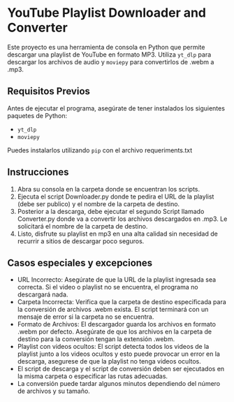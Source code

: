 # YouTube Playlist Downloader and Converter

Este proyecto es una herramienta de consola en Python que permite descargar una playlist de YouTube en formato MP3. Utiliza `yt_dlp` para descargar los archivos de audio y `moviepy` para convertirlos de .webm a .mp3.

## Requisitos Previos

Antes de ejecutar el programa, asegúrate de tener instalados los siguientes paquetes de Python:

- `yt_dlp`
- `moviepy`

Puedes instalarlos utilizando `pip` con el archivo requeriments.txt

## Instrucciones
1. Abra su consola en la carpeta donde se encuentran los scripts.
2. Ejecuta el script Downloader.py donde te pedira el URL de la playlist (debe ser publico) y el nombre de la carpeta de destino.
3. Posterior a la descarga, debe ejecutar el segundo Script llamado Converter.py donde va a convertir los archivos descargados en .mp3. Le solicitará el nombre de la carpeta de destino.
4. Listo, disfrute su playlist en mp3 en una alta calidad sin necesidad de recurrir a sitios de descargar poco seguros.

## Casos especiales y excepciones
- URL Incorrecto: Asegúrate de que la URL de la playlist ingresada sea correcta. Si el video o playlist no se encuentra, el programa no descargará nada.
- Carpeta Incorrecta: Verifica que la carpeta de destino especificada para la conversión de archivos .webm exista. El script terminará con un mensaje de error si la carpeta no se encuentra.
- Formato de Archivos: El descargador guarda los archivos en formato .webm por defecto. Asegúrate de que los archivos en la carpeta de destino para la conversión tengan la extensión .webm.
- Playlist con videos ocultos: El script detecta todos los videos de la playlist junto a los videos ocultos y esto puede provocar un error en la descarga, asegurese de que la playlist no tenga videos ocultos.
- El script de descarga y el script de conversión deben ser ejecutados en la misma carpeta o especificar las rutas adecuadas.
- La conversión puede tardar algunos minutos dependiendo del número de archivos y su tamaño.
